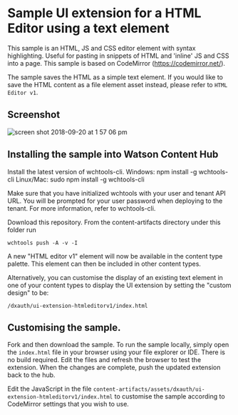 # Sample UI extension for a HTML Editor using a text element

This sample is an HTML, JS and CSS editor element with syntax highlighting. Useful for pasting in snippets of HTML and 'inline' JS and CSS into a page. This sample is based on CodeMirror (https://codemirror.net/).

The sample saves the HTML as a simple text element. If you would like to save the HTML content as a file element asset instead, please refer to `HTML Editor v1`.

## Screenshot

![screen shot 2018-09-20 at 1 57 06 pm](https://media.github.ibm.com/user/152536/files/172475fc-bcdd-11e8-96ee-d04eef326521)

## Installing the sample into Watson Content Hub

Install the latest version of wchtools-cli. Windows: npm install -g wchtools-cli Linux/Mac: sudo npm install -g wchtools-cli

Make sure that you have initialized wchtools with your user and tenant API URL. You will be prompted for your user password when deploying to the tenant. For more information, refer to wchtools-cli.

Download this repository. From the content-artifacts directory under this folder run

```wchtools push -A -v -I```

A new "HTML editor v1" element will now be available in the content type palette. This element can then be included in other content types.

Alternatively, you can customise the display of an existing text element in one of your content types to display the UI extension by setting the "custom design" to be:

```/dxauth/ui-extension-htmleditorv1/index.html```

## Customising the sample.

Fork and then download the sample. To run the sample locally, simply open the ```index.html``` file in your browser using your file explorer or IDE. There is no build required. Edit the files and refresh the browser to test the extension. When the changes are complete, push the updated extension back to the hub.

Edit the JavaScript in the file ```content-artifacts/assets/dxauth/ui-extension-htmleditorv1/index.html``` to customise the sample according to CodeMirror settings that you wish to use.
